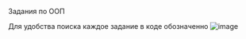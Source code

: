 Задания по ООП

Для удобства поиска каждое задание в коде обозначенно 
![image](https://github.com/Mist-V/ConsoleApp1/assets/162383226/09c5a8b5-9d28-4a80-9fb6-f0f4df055014)
